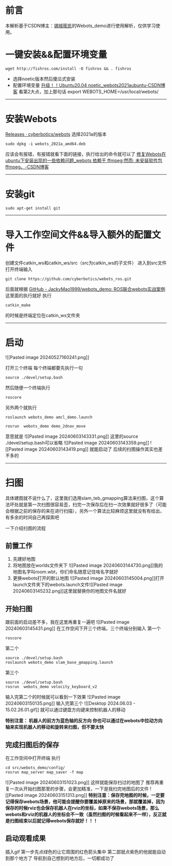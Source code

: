 # 前言
本解析基于CSDN博主：[锡城筱凯](https://blog.csdn.net/xiaokai1999 "锡城筱凯")的Webots_demo进行使用解析，仅供学习使用。
# 一键安装&&配置环境变量
```shell
wget http://fishros.com/install -O fishros && . fishros
```
- 选择noetic版本然后傻瓜式安装
- 配置环境变量 [升级！！Ubuntu20.04 noetic\_webots2021aubuntu-CSDN博客](https://blog.csdn.net/xiaokai1999/article/details/113938950) 看第2大点，加上那句话
	export WEBOTS_HOME=/usr/local/webots/

---
# 安装Webots
[Releases · cyberbotics/webots](https://github.com/cyberbotics/webots/releases)
选择2021a的版本
``` shell
sudo dpkg -i webots_2021a_amd64.deb
```
应该会有报错，有报错就看下面的链接，执行给出的命令就可以了
[修复Webots在ubuntu下安装出现的一些依赖问题\_webots 依赖于 ffmpeg;然而: 未安装软件包 ffmpeg。-CSDN博客](https://blog.csdn.net/weixin_43687617/article/details/118674809)

---
# 安装git
``` shell
sudo apt-get install git
```

---
# 导入工作空间文件&&导入额外的配置文件
创建文件catkin_ws和catkin_ws/src（src为catkin_ws的子文件）
进入到src文件打开终端输入
``` shell
git clone https://github.com/cyberbotics/webots_ros.git
```
后面就根据
[GitHub - JackyMao1999/webots\_demo: ROS联合webots实战案例](https://github.com/JackyMao1999/webots_demo)
这里面的执行就好
执行
``` shell
catkin_make
```
的时候是终端定位在catkin_ws文件夹

---
# 启动
![[Pasted image 20240527160241.png]]

打开三个终端
每个终端都要先执行一句
``` shell
source ./devel/setup.bash
```
然后随便一个终端执行
``` shell
roscore
```

另外两个就执行
``` shell
roslaunch webots_demo amcl_demo.launch
```

``` shell
rosrun  webots_demo demo_2dnav_move
```

意思就是
![[Pasted image 20240603143331.png]]
这里的source ./devel/setup.bash可以省略
![[Pasted image 20240603143359.png]]
![[Pasted image 20240603143419.png]]
就能启动了
后续的扫图操作其实也差不多的

---
# 扫图
具体建图就不说什么了，这里我们选用slam_teb_gmapping算法来扫图，这个算法坏处就是第一次扫图很容易歪，扫完一次保存后在扫一次效果就好很多了（可能会根据之前的保存的来在进行扫描），另外一个算法比较麻烦这里就没有有给出，有多余的时间自己再探索吧

一下介绍扫图的流程
## 前置工作
1. 先建好地图
2. 将地图放在worlds文件夹下
	![[Pasted image 20240603144730.png]]我的地图名字叫room.wbt，你们命名随意记住啥名字就好
3. 更换webots打开的默认地图
	![[Pasted image 20240603145004.png]]打开launch文件夹下的webots.launch文件![[Pasted image 20240603145232.png]]这里就替换你的地图文件名就好

## 开始扫图
跟前面的启动差不多，我在这里再重复一遍吧
![[Pasted image 20240603145431.png]]
在工作空间下开三个终端，三个终端分别输入
第一个
``` shell
roscore
```
第二个
``` shell
source ./devel/setup.bash
roslaunch webots_demo slam_base_gmapping.launch
```
第三个
``` shell
source ./devel/setup.bash
rosrun  webots_demo velocity_keyboard_v2
```

输入完第二个的时候就可以看到一下效果
![[Pasted image 20240603150135.png]]
输入完第三个
![[Desktop 2024.06.03 - 15.02.26.01.gif]]
就可以通过键盘方向键来控制机器人的移动

**特别注意：
机器人的前方为蓝色轴的反方向
你也可以通过在webots中拉动方向轴来实现机器人的移动和旋转来扫图，但不要太快**

## 完成扫图后的保存
在工作空间中打开终端
执行
``` shell
cd src/webots_demo/config/
rosrun map_server map_saver -f map
```
![[Pasted image 20240603151023.png]]
这样就能保存扫过的地图了
推荐再重复一次从开始扫图那里的步骤，会更加精准，一下是我扫完地图后的文件
![[Pasted image 20240603151313.png]]
**特别注意：保存完地图的时候，一定要记得保存webots场景，他可能会提醒你要覆盖掉原来的场景，那就覆盖掉，因为保存的时候rviz也会保存机器人在rviz的坐标，如果不保存webots场景，那么webots和rviz的机器人的坐标会不一致（虽然扫图的时候看起来不一样），反正就是扫图结束以后就记得webots保存就好！！！**

## 启动观看成果
插入gif
第一步先点绿色的让它周围的红色箭头集中
第二部就点紫色的他就能自动到那个地方了
导航到自己想到的地方后，一切都成功了
